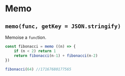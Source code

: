 # Memo

## `memo(func, getKey = JSON.stringify)`
Memoise a `func`tion.
```javascript
const fibonacci = memo ((n) => {
	if (n < 2) return 1
	return fibonacci(n-1) + fibonacci(n-2)
})

fibonacci(64) //17167680177565
```